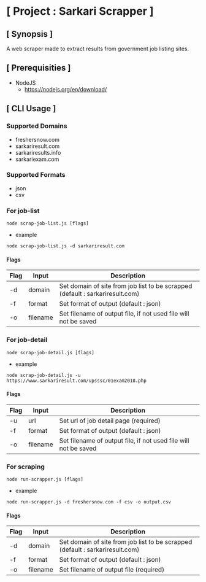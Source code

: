 # [ Project : Sarkari Scrapper ]

## [ Synopsis ]

A web scraper made to extract results from government job listing sites.

## [ Prerequisities ]

- NodeJS
  - https://nodejs.org/en/download/

## [ CLI Usage ]

### Supported Domains

- freshersnow.com
- sarkariresult.com
- sarkariresults.info
- sarkariexam.com

### Supported Formats

- json
- csv

### For job-list

```
node scrap-job-list.js [flags]
```
- example
```
node scrap-job-list.js -d sarkariresult.com
```

#### Flags

| Flag | Input    | Description                                                                   |
| ---- | -------- | ----------------------------------------------------------------------------- |
| -d   | domain   | Set domain of site from job list to be scrapped (default : sarkariresult.com) |
| -f   | format   | Set format of output (default : json)                                         |
| -o   | filename | Set filename of output file, if not used file will not be saved               |

### For job-detail

```
node scrap-job-detail.js [flags]
```
- example
```
node scrap-job-detail.js -u https://www.sarkariresult.com/upsssc/01exam2018.php
```

#### Flags

| Flag | Input    | Description                                                     |
| ---- | -------- | --------------------------------------------------------------- |
| -u   | url      | Set url of job detail page (required)                           |
| -f   | format   | Set format of output (default : json)                           |
| -o   | filename | Set filename of output file, if not used file will not be saved |

### For scraping

```
node run-scrapper.js [flags]
```
- example
```
node run-scrapper.js -d freshersnow.com -f csv -o output.csv
```

#### Flags

| Flag | Input    | Description                                                                   |
| ---- | -------- | ----------------------------------------------------------------------------- |
| -d   | domain   | Set domain of site from job list to be scrapped (default : sarkariresult.com) |
| -f   | format   | Set format of output (default : json)                                         |
| -o   | filename | Set filename of output file (required)                                        |

